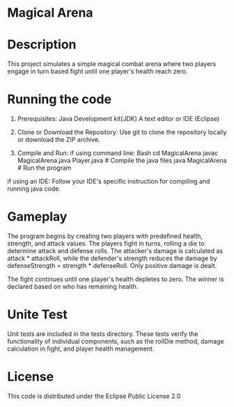 # Magical Arena 

# Description
This project simulates a simple magical combat arena where two players engage in turn based fight until one player's health reach zero.

# Running the code
1. Prerequisites:
   Java Development kit(JDK)
   A text editor or IDE (Eclipse)
   
2. Clone or Download the Repository:
   Use git to clone the repository locally or download the ZIP archive.

3. Compile and Run:
   if using command line:
   Bash
   cd MagicalArena
   javac MagicalArena.java Player.java     # Compile the java files
   java MagicalArena                       # Run the program

if using an IDE: Follow your IDE's specific instruction for compiling and running java code.


# Gameplay
The program begins by creating two players with predefined health, strength, and attack values. The players fight in turns, rolling a die to determine attack and defense rolls. The attacker's damage is calculated as attack * attackRoll, while the defender's strength reduces the damage by defenseStrength = strength * defenseRoll. Only positive damage is dealt.

The fight continues until one player's health depletes to zero. The winner is declared based on who has remaining health.

# Unite Test
Unit tests are included in the tests directory. These tests verify the functionality of individual components, such as the rollDie method, damage calculation in fight, and player health management.

# License
This code is distributed under the Eclipse Public License 2.0

   
   

